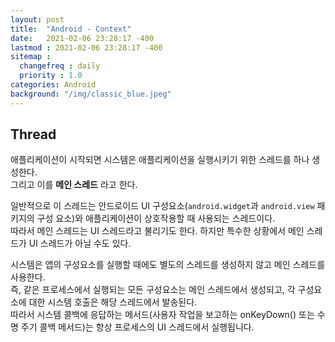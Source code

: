 ```yaml
---
layout: post
title:  "Android - Context"
date:   2021-02-06 23:28:17 -400
lastmod : 2021-02-06 23:28:17 -400
sitemap :
  changefreq : daily
  priority : 1.0
categories: Android
background: "/img/classic_blue.jpeg"
---
```


## Thread
애플리케이션이 시작되면 시스템은 애플리케이션을 실행시키기 위한 스레드를 하나 생성한다.  
그리고 이를 **메인 스레드** 라고 한다.

일반적으로 이 스레드는 안드로이드 UI 구성요소(`android.widget`과 `android.view` 패키지의 구성 요소)와 애플리케이션이 상호작용할 때 사용되는 스레드이다.  
따라서 메인 스레드는 UI 스레드라고 불리기도 한다.
하지만 특수한 상황에서 메인 스레드가 UI 스레드가 아닐 수도 있다.  

시스템은 앱의 구성요소를 실행할 때에도 별도의 스레드를 생성하지 않고 메인 스레드를 사용한다.  
즉, 같은 프로세스에서 실행되는 모든 구성요소는 메인 스레드에서 생성되고, 각 구성요소에 대한 시스템 호출은 해당 스레드에서 발송된다.  
따라서 시스템 콜백에 응답하는 메서드(사용자 작업을 보고하는 onKeyDown() 또는 수명 주기 콜백 메서드)는 항상 프로세스의 UI 스레드에서 실행됩니다.